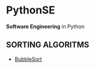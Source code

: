 # PythonSE
**Software Engineering** in Python

## SORTING ALGORITMS
- [BubbleSort](/SortingAlgorithms/BubbleSort/README.md)

